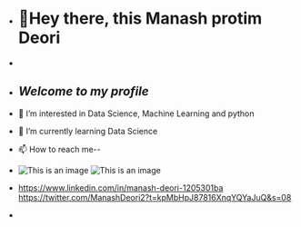 - # 👋Hey there, this Manash protim Deori 
-

- ## ***Welcome to my profile***

- 👀 I’m interested in Data Science, Machine Learning and python 
- 🌱 I’m currently learning Data Science
- 📫 How to reach me--
- ![This is an image](https://media-exp1.licdn.com/dms/image/C560BAQHaVYd13rRz3A/company-logo_200_200/0/1638831589865?e=2159024400&v=beta&t=dpaLynvZ2NeUb2hNZNXCWDXJ1R-2LkkQ-rMrfhWvNvs) ![This is an image](http://static.dezeen.com/uploads/2012/06/dezeen_twitter-bird.gif)
- https://www.linkedin.com/in/manash-deori-1205301ba              https://twitter.com/ManashDeori2?t=kpMbHpJ87816XnqYQYaJuQ&s=08
-


<!---
IllusiManaz/IllusiManaz is a ✨ special ✨ repository because its `README.md` (this file) appears on your GitHub profile.
You can click the Preview link to take a look at your changes.
--->

